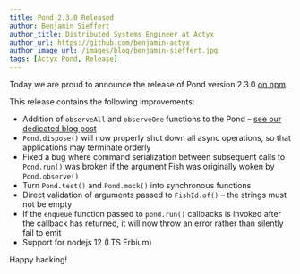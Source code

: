 ```yaml
---
title: Pond 2.3.0 Released
author: Benjamin Sieffert
author_title: Distributed Systems Engineer at Actyx
author_url: https://github.com/benjamin-actyx
author_image_url: /images/blog/benjamin-sieffert.jpg
tags: [Actyx Pond, Release]
---
```


Today we are proud to announce the release of Pond version 2.3.0 [on npm](https://www.npmjs.com/package/@actyx/pond).

This release contains the following improvements:

- Addition of `observeAll` and `observeOne` functions to the Pond – [see our dedicated blog post](/blog/2020/11/17/introducing-observe-all)
- `Pond.dispose()` will now properly shut down all async operations, so that applications may terminate orderly
- Fixed a bug where command serialization between subsequent calls to `Pond.run()` was broken if the argument Fish was originally woken by `Pond.observe()`
- Turn `Pond.test()` and `Pond.mock()` into synchronous functions
- Direct validation of arguments passed to `FishId.of()` – the strings must not be empty
- If the `enqueue` function passed to `pond.run()` callbacks is invoked after the callback has returned,
  it will now throw an error rather than silently fail to emit
- Support for nodejs 12 (LTS Erbium)

Happy hacking!
